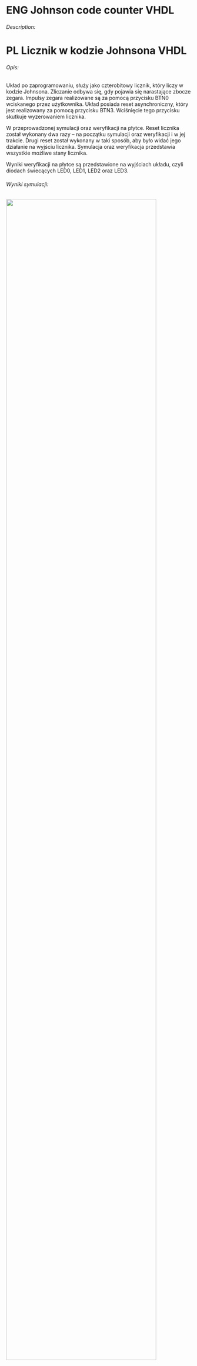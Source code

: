 # ENG Johnson code counter VHDL
###### Description:




# PL Licznik w kodzie Johnsona VHDL
###### Opis:
Układ po zaprogramowaniu, służy jako czterobitowy licznik, który liczy w kodzie Johnsona. Zliczanie odbywa się, gdy pojawia się narastające zbocze zegara. Impulsy zegara realizowane są za pomocą przycisku BTN0 wciskanego przez użytkownika. Układ posiada reset asynchroniczny, który jest realizowany za pomocą przycisku BTN3. Wciśnięcie tego przycisku skutkuje wyzerowaniem licznika.

W przeprowadzonej symulacji oraz weryfikacji na płytce. Reset licznika został wykonany dwa razy – na początku symulacji oraz weryfikacji i w jej trakcie. Drugi reset został wykonany w taki sposób, aby było widać jego działanie na wyjściu licznika. Symulacja oraz weryfikacja przedstawia wszystkie możliwe stany licznika.

Wyniki weryfikacji na płytce są przedstawione na wyjściach układu, czyli diodach świecących LED0, LED1, LED2 oraz LED3.

###### Wyniki symulacji:
<img src="https://user-images.githubusercontent.com/79804729/159361489-d0b41d88-84ed-4255-94c3-0777f408f562.png" width="90%"></img>

###### Opis plików:

- top.vhd - główny plik projektu VHDL z algorytmem działania
- tb.vhd - plik testbench
- iup4.xdc - plik z ograniczeniami projektowymi dla **płytki Nexys-A7 (układ FPGA xc7a100tcsg324-1)**
